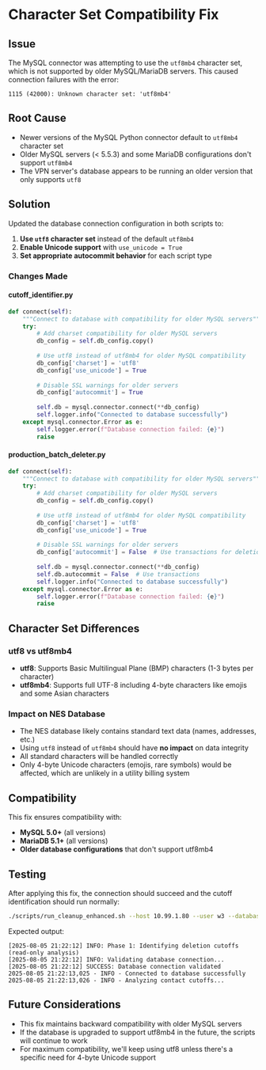 # Character Set Compatibility Fix

## Issue
The MySQL connector was attempting to use the `utf8mb4` character set, which is not supported by older MySQL/MariaDB servers. This caused connection failures with the error:

```
1115 (42000): Unknown character set: 'utf8mb4'
```

## Root Cause
- Newer versions of the MySQL Python connector default to `utf8mb4` character set
- Older MySQL servers (< 5.5.3) and some MariaDB configurations don't support `utf8mb4`
- The VPN server's database appears to be running an older version that only supports `utf8`

## Solution
Updated the database connection configuration in both scripts to:

1. **Use `utf8` character set** instead of the default `utf8mb4`
2. **Enable Unicode support** with `use_unicode = True`
3. **Set appropriate autocommit behavior** for each script type

### Changes Made

#### cutoff_identifier.py
```python
def connect(self):
    """Connect to database with compatibility for older MySQL servers"""
    try:
        # Add charset compatibility for older MySQL servers
        db_config = self.db_config.copy()
        
        # Use utf8 instead of utf8mb4 for older MySQL compatibility
        db_config['charset'] = 'utf8'
        db_config['use_unicode'] = True
        
        # Disable SSL warnings for older servers
        db_config['autocommit'] = True
        
        self.db = mysql.connector.connect(**db_config)
        self.logger.info("Connected to database successfully")
    except mysql.connector.Error as e:
        self.logger.error(f"Database connection failed: {e}")
        raise
```

#### production_batch_deleter.py
```python
def connect(self):
    """Connect to database with compatibility for older MySQL servers"""
    try:
        # Add charset compatibility for older MySQL servers
        db_config = self.db_config.copy()
        
        # Use utf8 instead of utf8mb4 for older MySQL compatibility
        db_config['charset'] = 'utf8'
        db_config['use_unicode'] = True
        
        # Disable SSL warnings for older servers
        db_config['autocommit'] = False  # Use transactions for deletion
        
        self.db = mysql.connector.connect(**db_config)
        self.db.autocommit = False  # Use transactions
        self.logger.info("Connected to database successfully")
    except mysql.connector.Error as e:
        self.logger.error(f"Database connection failed: {e}")
        raise
```

## Character Set Differences

### utf8 vs utf8mb4
- **utf8**: Supports Basic Multilingual Plane (BMP) characters (1-3 bytes per character)
- **utf8mb4**: Supports full UTF-8 including 4-byte characters like emojis and some Asian characters

### Impact on NES Database
- The NES database likely contains standard text data (names, addresses, etc.)
- Using `utf8` instead of `utf8mb4` should have **no impact** on data integrity
- All standard characters will be handled correctly
- Only 4-byte Unicode characters (emojis, rare symbols) would be affected, which are unlikely in a utility billing system

## Compatibility
This fix ensures compatibility with:
- **MySQL 5.0+** (all versions)
- **MariaDB 5.1+** (all versions)
- **Older database configurations** that don't support utf8mb4

## Testing
After applying this fix, the connection should succeed and the cutoff identification should run normally:

```bash
./scripts/run_cleanup_enhanced.sh --host 10.99.1.80 --user w3 --database nes identify
```

Expected output:
```
[2025-08-05 21:22:12] INFO: Phase 1: Identifying deletion cutoffs (read-only analysis)
[2025-08-05 21:22:12] INFO: Validating database connection...
[2025-08-05 21:22:12] SUCCESS: Database connection validated
2025-08-05 21:22:13,025 - INFO - Connected to database successfully
2025-08-05 21:22:13,026 - INFO - Analyzing contact cutoffs...
```

## Future Considerations
- This fix maintains backward compatibility with older MySQL servers
- If the database is upgraded to support utf8mb4 in the future, the scripts will continue to work
- For maximum compatibility, we'll keep using utf8 unless there's a specific need for 4-byte Unicode support


